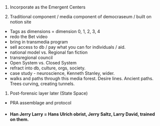 1. Incorporate as the Emergent Centers 

2. Traditional component / media component of democraseum / built on notion site
- Tags as dimensions = dimension 0, 1, 2, 3, 4
- redo the Bet video
- bring in transmedia program 
- sell access to db / pay what you can for individuals / aid.
- national model vs. Regional fan fiction
- transregional council
- Open System vs. Closed System
- refract into db, culture, orgs, society.
- case study - neuroscience, Kenneth Stanley, wider.
- walks and paths through this media forest. Desire lines. Ancient paths. Trees curving, creating tunnels.
1. Post-forensic layer later (State Space)
- PRA assemblage and protocol
- #### Han Jerry Larry = Hans Ulrich obrist, Jerry Saltz, Larry David, trained on them.